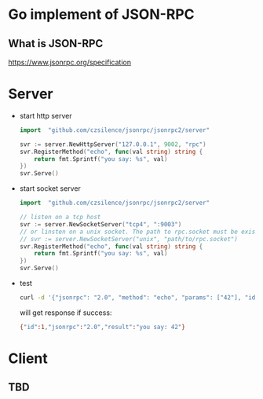 # Go implement of JSON-RPC

## What is JSON-RPC

https://www.jsonrpc.org/specification

# Server

* start http server

    ```go
    import 	"github.com/czsilence/jsonrpc/jsonrpc2/server"

	svr := server.NewHttpServer("127.0.0.1", 9002, "rpc")
	svr.RegisterMethod("echo", func(val string) string {
		return fmt.Sprintf("you say: %s", val)
	})
	svr.Serve()
    ```

* start socket server

    ```go
    import 	"github.com/czsilence/jsonrpc/jsonrpc2/server"

    // listen on a tcp host
    svr := server.NewSocketServer("tcp4", ":9003")
    // or linsten on a unix socket. The path to rpc.socket must be exist
	// svr := server.NewSocketServer("unix", "path/to/rpc.socket")
	svr.RegisterMethod("echo", func(val string) string {
		return fmt.Sprintf("you say: %s", val)
	})
	svr.Serve()
    ```

* test

    ```bash
    curl -d '{"jsonrpc": "2.0", "method": "echo", "params": ["42"], "id": 1}' http://127.0.0.1:9002/rpc
    ```

    will get response if success:
    ```bash
    {"id":1,"jsonrpc":"2.0","result":"you say: 42"}
    ```

# Client

## TBD
